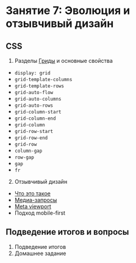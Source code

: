 # Занятие 7: Эволюция и отзывчивый дизайн

## CSS

1. Разделы [Гриды](https://doka.guide/css/#gridy) и основные свойства
  - `display: grid`
  - `grid-template-columns`
  - `grid-template-rows`
  - `grid-auto-flow`
  - `grid-auto-columns`
  - `grid-auto-rows`
  - `grid-column-start`
  - `grid-column-end`
  - `grid-column`
  - `grid-row-start`
  - `grid-row-end`
  - `grid-row`
  - `column-gap`
  - `row-gap`
  - `gap`
  - `fr`

2. Отзывчивый дизайн
  - [Что это такое](https://vnikitinsky.medium.com/что-такое-отзывчивый-дизайн-34643dac4dff)
  - [Медиа-запросы](https://doka.guide/css/media)
  - [Meta viewport](https://doka.guide/html/meta/#name)
  - Подход mobile-first

## Подведение итогов и вопросы

1. Подведение итогов
2. Домашнее задание